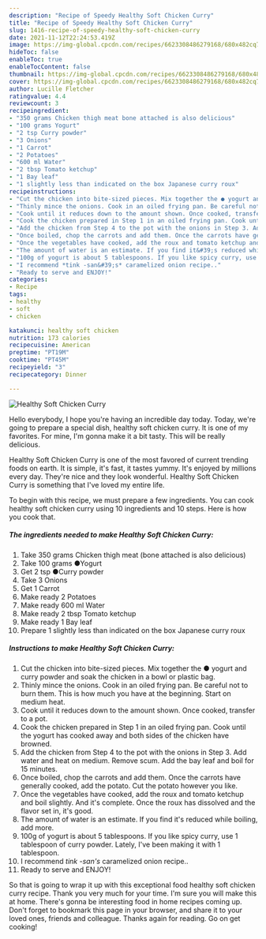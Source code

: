 ```yaml
---
description: "Recipe of Speedy Healthy Soft Chicken Curry"
title: "Recipe of Speedy Healthy Soft Chicken Curry"
slug: 1416-recipe-of-speedy-healthy-soft-chicken-curry
date: 2021-11-12T22:24:53.419Z
image: https://img-global.cpcdn.com/recipes/6623308486279168/680x482cq70/healthy-soft-chicken-curry-recipe-main-photo.jpg
hideToc: false
enableToc: true
enableTocContent: false
thumbnail: https://img-global.cpcdn.com/recipes/6623308486279168/680x482cq70/healthy-soft-chicken-curry-recipe-main-photo.jpg
cover: https://img-global.cpcdn.com/recipes/6623308486279168/680x482cq70/healthy-soft-chicken-curry-recipe-main-photo.jpg
author: Lucille Fletcher
ratingvalue: 4.4
reviewcount: 3
recipeingredient:
- "350 grams Chicken thigh meat bone attached is also delicious"
- "100 grams Yogurt"
- "2 tsp Curry powder"
- "3 Onions"
- "1 Carrot"
- "2 Potatoes"
- "600 ml Water"
- "2 tbsp Tomato ketchup"
- "1 Bay leaf"
- "1 slightly less than indicated on the box Japanese curry roux"
recipeinstructions:
- "Cut the chicken into bite-sized pieces. Mix together the ● yogurt and curry powder and soak the chicken in a bowl or plastic bag."
- "Thinly mince the onions. Cook in an oiled frying pan. Be careful not to burn them. This is how much you have at the beginning. Start on medium heat."
- "Cook until it reduces down to the amount shown. Once cooked, transfer to a pot."
- "Cook the chicken prepared in Step 1 in an oiled frying pan. Cook until the yogurt has cooked away and both sides of the chicken have browned."
- "Add the chicken from Step 4 to the pot with the onions in Step 3. Add water and heat on medium. Remove scum. Add the bay leaf and boil for 15 minutes."
- "Once boiled, chop the carrots and add them. Once the carrots have generally cooked, add the potato. Cut the potato however you like."
- "Once the vegetables have cooked, add the roux and tomato ketchup and boil slightly. And it&#39;s complete. Once the roux has dissolved and the flavor set in, it&#39;s good."
- "The amount of water is an estimate. If you find it&#39;s reduced while boiling, add more."
- "100g of yogurt is about 5 tablespoons. If you like spicy curry, use 1 tablespoon of curry powder. Lately, I&#39;ve been making it with 1 tablespoon."
- "I recommend *tink -san&#39;s* caramelized onion recipe.."
- "Ready to serve and ENJOY!"
categories:
- Recipe
tags:
- healthy
- soft
- chicken

katakunci: healthy soft chicken 
nutrition: 173 calories
recipecuisine: American
preptime: "PT19M"
cooktime: "PT45M"
recipeyield: "3"
recipecategory: Dinner

---
```



![Healthy Soft Chicken Curry](https://img-global.cpcdn.com/recipes/6623308486279168/680x482cq70/healthy-soft-chicken-curry-recipe-main-photo.jpg)

Hello everybody, I hope you're having an incredible day today. Today, we're going to prepare a special dish, healthy soft chicken curry. It is one of my favorites. For mine, I'm gonna make it a bit tasty. This will be really delicious.



Healthy Soft Chicken Curry is one of the most favored of current trending foods on earth. It is simple, it's fast, it tastes yummy. It's enjoyed by millions every day. They're nice and they look wonderful. Healthy Soft Chicken Curry is something that I've loved my entire life.


To begin with this recipe, we must prepare a few ingredients. You can cook healthy soft chicken curry using 10 ingredients and 10 steps. Here is how you cook that.

<!--inarticleads1-->

##### The ingredients needed to make Healthy Soft Chicken Curry:

1. Take 350 grams Chicken thigh meat (bone attached is also delicious)
1. Take 100 grams ●Yogurt
1. Get 2 tsp ●Curry powder
1. Take 3 Onions
1. Get 1 Carrot
1. Make ready 2 Potatoes
1. Make ready 600 ml Water
1. Make ready 2 tbsp Tomato ketchup
1. Make ready 1 Bay leaf
1. Prepare 1 slightly less than indicated on the box Japanese curry roux




<!--inarticleads2-->

##### Instructions to make Healthy Soft Chicken Curry:

1. Cut the chicken into bite-sized pieces. Mix together the ● yogurt and curry powder and soak the chicken in a bowl or plastic bag.
1. Thinly mince the onions. Cook in an oiled frying pan. Be careful not to burn them. This is how much you have at the beginning. Start on medium heat.
1. Cook until it reduces down to the amount shown. Once cooked, transfer to a pot.
1. Cook the chicken prepared in Step 1 in an oiled frying pan. Cook until the yogurt has cooked away and both sides of the chicken have browned.
1. Add the chicken from Step 4 to the pot with the onions in Step 3. Add water and heat on medium. Remove scum. Add the bay leaf and boil for 15 minutes.
1. Once boiled, chop the carrots and add them. Once the carrots have generally cooked, add the potato. Cut the potato however you like.
1. Once the vegetables have cooked, add the roux and tomato ketchup and boil slightly. And it&#39;s complete. Once the roux has dissolved and the flavor set in, it&#39;s good.
1. The amount of water is an estimate. If you find it&#39;s reduced while boiling, add more.
1. 100g of yogurt is about 5 tablespoons. If you like spicy curry, use 1 tablespoon of curry powder. Lately, I&#39;ve been making it with 1 tablespoon.
1. I recommend *tink -san&#39;s* caramelized onion recipe..
1. Ready to serve and ENJOY!



So that is going to wrap it up with this exceptional food healthy soft chicken curry recipe. Thank you very much for your time. I'm sure you will make this at home. There's gonna be interesting food in home recipes coming up. Don't forget to bookmark this page in your browser, and share it to your loved ones, friends and colleague. Thanks again for reading. Go on get cooking!
